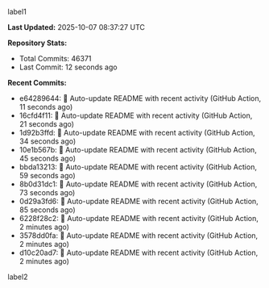 
label1 
<!-- ACTIVITY_START -->
**Last Updated:** 2025-10-07 08:37:27 UTC

**Repository Stats:**
- Total Commits: 46371
- Last Commit: 12 seconds ago

**Recent Commits:**
- e64289644: 🤖 Auto-update README with recent activity (GitHub Action, 11 seconds ago)
- 16cfd4f11: 🤖 Auto-update README with recent activity (GitHub Action, 21 seconds ago)
- 1d92b3ffd: 🤖 Auto-update README with recent activity (GitHub Action, 34 seconds ago)
- 10e1b567b: 🤖 Auto-update README with recent activity (GitHub Action, 45 seconds ago)
- bbda13213: 🤖 Auto-update README with recent activity (GitHub Action, 59 seconds ago)
- 8b0d31dc1: 🤖 Auto-update README with recent activity (GitHub Action, 73 seconds ago)
- 0d29a3fd6: 🤖 Auto-update README with recent activity (GitHub Action, 85 seconds ago)
- 6228f28c2: 🤖 Auto-update README with recent activity (GitHub Action, 2 minutes ago)
- 3578dd0fa: 🤖 Auto-update README with recent activity (GitHub Action, 2 minutes ago)
- d10c20ad7: 🤖 Auto-update README with recent activity (GitHub Action, 2 minutes ago)
<!-- ACTIVITY_END -->

label2
